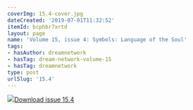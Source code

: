 ```yaml
---
coverImg: 15.4-cover.jpg
dateCreated: '2019-07-01T11:32:52'
itemId: bcphbr7xrtd
layout: page
name: 'Volume 15, issue 4: Symbols: Language of the Soul'
tags:
- hasAuthor: dreamnetwork
- hasTag: dream-network-volume-15
- hasTag: dreamnetwork
type: post
urlSlug: '15.4'
---
```

<img class="card-journal-img" src="../images/15.4-rect.jpg"/><a href="../files/pdfs/Volume_15/15.4-Dream-Network-Vol-15-No-4.pdf" download="">Download issue 15.4</a>